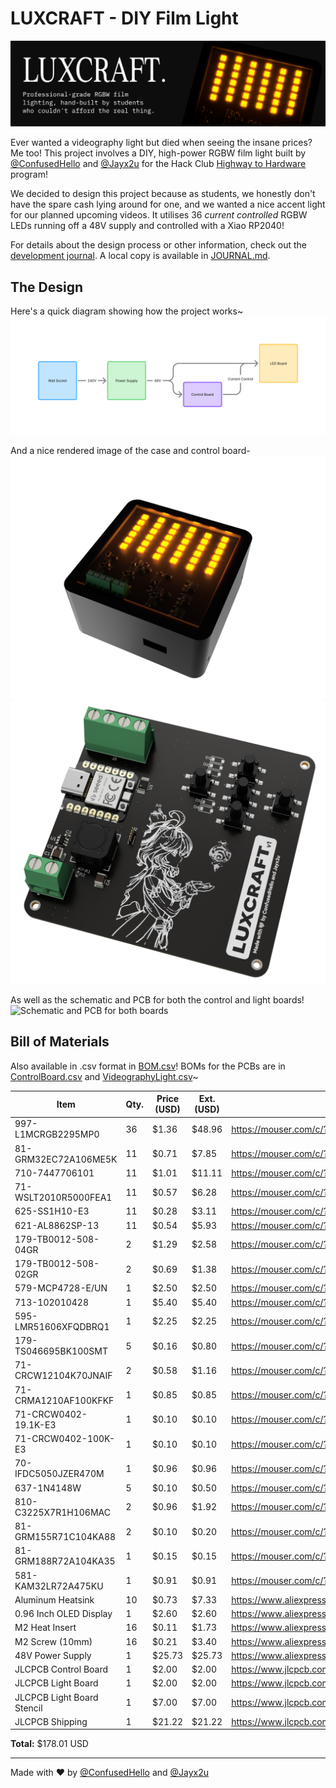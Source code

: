 # LUXCRAFT - DIY Film Light
![Banner](/assets/luxcraft-banner.png)

Ever wanted a videography light but died when seeing the insane prices? Me too! This project involves a DIY, high-power RGBW film light built by [@ConfusedHello](https://github.com/confusedhello) and [@Jayx2u](https://github.com/Jayx2u/) for the Hack Club [Highway to Hardware](https://highway.hackclub.com/) program!

We decided to design this project because as students, we honestly don't have the spare cash lying around for one, and we wanted a nice accent light for our planned upcoming videos. It utilises 36 *current controlled* RGBW LEDs running off a 48V supply and controlled with a Xiao RP2040!

For details about the design process or other information, check out the [development journal](https://highway.hackclub.com/projects/ConfusedHello/Videography-Light). A local copy is available in [JOURNAL.md](https://github.com/ConfusedHello/Videography-Light/blob/main/JOURNAL.md).


## The Design
Here's a quick diagram showing how the project works~
![Wiring Diagram](/assets/WiringDiagram.png)

And a nice rendered image of the case and control board-
![Case Render](/assets/CaseRender.png)
![Control Board](/assets/ControlBoard.png)

As well as the schematic and PCB for both the control and light boards!
![Schematic and PCB for both boards](/assets/SchematicPCB.png)


## Bill of Materials
Also available in .csv format in [BOM.csv](https://github.com/ConfusedHello/Videography-Light/blob/main/BOM.csv)! BOMs for the PCBs are in [ControlBoard.csv](https://github.com/ConfusedHello/Videography-Light/blob/main/src/Production/Control%20PCB/ControlBoard.csv) and [VideographyLight.csv](https://github.com/ConfusedHello/Videography-Light/blob/main/src/Production/Light%20PCB/VideographyLight.csv)~

|Item                      |Qty.|Price (USD)|Ext. (USD)|Link                                                 |
|--------------------------|----|-----------|----------|-----------------------------------------------------|
|997-L1MCRGB2295MP0        |36  |$1.36      |$48.96    |https://mouser.com/c/?q=997-L1MCRGB2295MP0           |
|81-GRM32EC72A106ME5K      |11  |$0.71      |$7.85     |https://mouser.com/c/?q=81-GRM32EC72A106ME5K         |
|710-7447706101            |11  |$1.01      |$11.11    |https://mouser.com/c/?q=710-7447706101               |
|71-WSLT2010R5000FEA1      |11  |$0.57      |$6.28     |https://mouser.com/c/?q=71-WSLT2010R5000FEA1         |
|625-SS1H10-E3             |11  |$0.28      |$3.11     |https://mouser.com/c/?q=625-SS1H10-E3                |
|621-AL8862SP-13           |11  |$0.54      |$5.93     |https://mouser.com/c/?q=621-AL8862SP-13              |
|179-TB0012-508-04GR       |2   |$1.29      |$2.58     |https://mouser.com/c/?q=179-TB0012-508-04GR          |
|179-TB0012-508-02GR       |2   |$0.69      |$1.38     |https://mouser.com/c/?q=179-TB0012-508-02GR          |
|579-MCP4728-E/UN          |1   |$2.50      |$2.50     |https://mouser.com/c/?q=579-MCP4728-E/UN             |
|713-102010428             |1   |$5.40      |$5.40     |https://mouser.com/c/?q=713-102010428                |
|595-LMR51606XFQDBRQ1      |1   |$2.25      |$2.25     |https://mouser.com/c/?q=595-LMR51606XFQDBRQ1         |
|179-TS046695BK100SMT      |5   |$0.16      |$0.80     |https://mouser.com/c/?q=179-TS046695BK100SMT         |
|71-CRCW12104K70JNAIF      |2   |$0.58      |$1.16     |https://mouser.com/c/?q=71-CRCW12104K70JNAIF         |
|71-CRMA1210AF100KFKF      |1   |$0.85      |$0.85     |https://mouser.com/c/?q=71-CRMA1210AF100KFKF         |
|71-CRCW0402-19.1K-E3      |1   |$0.10      |$0.10     |https://mouser.com/c/?q=71-CRCW0402-19.1K-E3         |
|71-CRCW0402-100K-E3       |1   |$0.10      |$0.10     |https://mouser.com/c/?q=71-CRCW0402-100K-E3          |
|70-IFDC5050JZER470M       |1   |$0.96      |$0.96     |https://mouser.com/c/?q=70-IFDC5050JZER470M          |
|637-1N4148W               |5   |$0.10      |$0.50     |https://mouser.com/c/?q=637-1N4148W                  |
|810-C3225X7R1H106MAC      |2   |$0.96      |$1.92     |https://mouser.com/c/?q=810-C3225X7R1H106MAC         |
|81-GRM155R71C104KA88      |2   |$0.10      |$0.20     |https://mouser.com/c/?q=81-GRM155R71C104KA88         |
|81-GRM188R72A104KA35      |1   |$0.15      |$0.15     |https://mouser.com/c/?q=81-GRM188R72A104KA35         |
|581-KAM32LR72A475KU       |1   |$0.91      |$0.91     |https://mouser.com/c/?q=581-KAM32LR72A475KU          |
|Aluminum Heatsink         |10  |$0.73      |$7.33     |https://www.aliexpress.com/item/4000723868050.html   |
|0.96 Inch OLED Display    |1   |$2.60      |$2.60     |https://www.aliexpress.com/item/1005007614149117.html|
|M2 Heat Insert            |16  |$0.11      |$1.73     |https://www.aliexpress.com/item/1005003582355741.html|
|M2 Screw (10mm)           |16  |$0.21      |$3.40     |https://www.aliexpress.com/item/1005005688616965.html|
|48V Power Supply          |1   |$25.73     |$25.73    |https://www.aliexpress.com/item/1005008528926877.html|
|JLCPCB Control Board      |1   |$2.00      |$2.00     |https://www.jlcpcb.com                               |
|JLCPCB Light Board        |1   |$2.00      |$2.00     |https://www.jlcpcb.com                               |
|JLCPCB Light Board Stencil|1   |$7.00      |$7.00     |https://www.jlcpcb.com                               |
|JLCPCB Shipping           |1   |$21.22     |$21.22    |https://www.jlcpcb.com                               |

**Total:** $178.01 USD

<hr>

Made with ❤️ by [@ConfusedHello](https://github.com/confusedhello) and [@Jayx2u](https://github.com/Jayx2u/)
